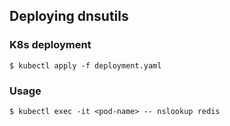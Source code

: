 ## Deploying dnsutils

### K8s deployment

```
$ kubectl apply -f deployment.yaml
```

### Usage

```
$ kubectl exec -it <pod-name> -- nslookup redis
```
